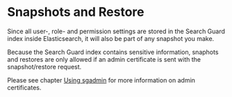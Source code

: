 <!---
Copryight 2016 floragunn GmbH
-->

# Snapshots and Restore

Since all user-, role- and permission settings are stored in the Search Guard index inside Elasticsearch, it will also be part of any snapshot you make.

Because the Search Guard index contains sensitive information, snaphots and restores are only allowed if an admin certificate is sent with the snapshot/restore request.

Please see chapter [Using sgadmin](sgadmin.md) for more information on admin certificates.